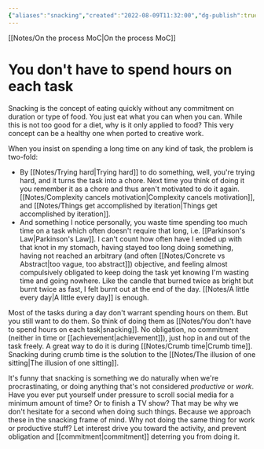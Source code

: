 ```yaml
---
{"aliases":"snacking","created":"2022-08-09T11:32:00","dg-publish":true,"permalink":"/notes/you-don-t-have-to-spend-hours-on-each-task/","dgPassFrontmatter":true,"updated":"2024-12-22T16:24:14.284+01:00"}
---
```


[[Notes/On the process MoC\|On the process MoC]]
# You don't have to spend hours on each task
Snacking is the concept of eating quickly without any commitment on duration or type of food. You just eat what you can when you can.
While this is not too good for a diet, why is it only applied to food? This very concept can be a healthy one when ported to creative work.

When you insist on spending a long time on any kind of task, the problem is two-fold:
- By [[Notes/Trying hard\|Trying hard]] to do something, well, you're trying hard, and it turns the task into a chore. Next time you think of doing it you remember it as a chore and thus aren't motivated to do it again. [[Notes/Complexity cancels motivation\|Complexity cancels motivation]], and [[Notes/Things get accomplished by iteration\|Things get accomplished by iteration]].
- And something I notice personally, you waste time spending too much time on a task which often doesn't require that long, i.e. [[Parkinson's Law\|Parkinson's Law]]. I can't count how often have I ended up with that knot in my stomach, having stayed too long doing something, having not reached an arbitrary (and often [[Notes/Concrete vs Abstract\|too vague, too abstract]]) objective, and feeling almost compulsively obligated to keep doing the task yet knowing I'm wasting time and going nowhere. Like the candle that burned twice as bright but burnt twice as fast, I felt burnt out at the end of the day.  [[Notes/A little every day\|A little every day]] is enough.

Most of the tasks during a day don't warrant spending hours on them. But you still want to do them. So think of doing them as [[Notes/You don't have to spend hours on each task\|snacking]]. No obligation, no commitment (neither in time or [[achievement\|achievement]]), just hop in and out of the task freely. A great way to do it is during [[Notes/Crumb time\|Crumb time]]. 
Snacking during crumb time is the solution to the [[Notes/The illusion of one sitting\|The illusion of one sitting]].

It's funny that snacking is something we do naturally when we're procrastinating, or doing anything that's not considered *productive* or *work*. Have you ever put yourself under pressure to scroll social media for a minimum amount of time? Or to finish a TV show? That may be why we don't hesitate for a second when doing such things. Because we approach these in the snacking frame of mind. Why not doing the same thing for work or productive stuff? Let interest drive you toward the activity, and prevent obligation and [[commitment\|commitment]] deterring you from doing it.